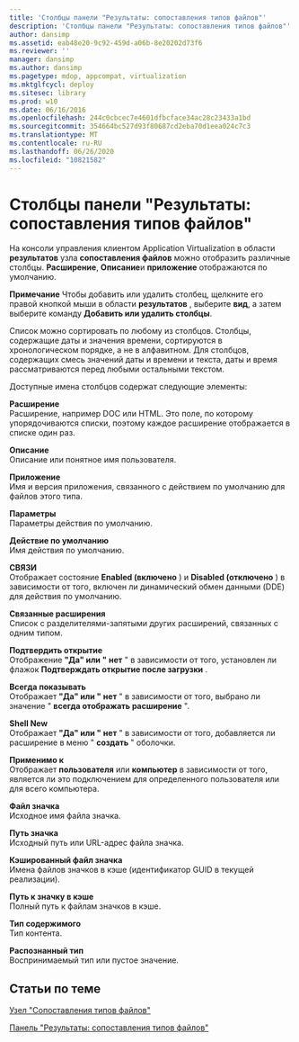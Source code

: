 ```yaml
---
title: 'Столбцы панели "Результаты: сопоставления типов файлов"'
description: 'Столбцы панели "Результаты: сопоставления типов файлов"'
author: dansimp
ms.assetid: eab48e20-9c92-459d-a06b-8e20202d73f6
ms.reviewer: ''
manager: dansimp
ms.author: dansimp
ms.pagetype: mdop, appcompat, virtualization
ms.mktglfcycl: deploy
ms.sitesec: library
ms.prod: w10
ms.date: 06/16/2016
ms.openlocfilehash: 244c0cbcec7e4601dfbcface34ac28c23433a1bd
ms.sourcegitcommit: 354664bc527d93f80687cd2eba70d1eea024c7c3
ms.translationtype: MT
ms.contentlocale: ru-RU
ms.lasthandoff: 06/26/2020
ms.locfileid: "10821582"
---
```

# Столбцы панели "Результаты: сопоставления типов файлов"


На консоли управления клиентом Application Virtualization в области **результатов** узла **сопоставления файлов** можно отобразить различные столбцы. **Расширение**, **Описание**и **приложение** отображаются по умолчанию.

**Примечание**  Чтобы добавить или удалить столбец, щелкните его правой кнопкой мыши в области **результатов** , выберите **вид**, а затем выберите команду **Добавить или удалить столбцы**.

 

Список можно сортировать по любому из столбцов. Столбцы, содержащие даты и значения времени, сортируются в хронологическом порядке, а не в алфавитном. Для столбцов, содержащих смесь значений даты и времени и текста, даты и время рассматриваются перед любыми остальными текстом.

Доступные имена столбцов содержат следующие элементы:

<a href="" id="extension"></a>**Расширение**  
Расширение, например DOC или HTML. Это поле, по которому упорядочиваются списки, поэтому каждое расширение отображается в списке один раз.

<a href="" id="description"></a>**Описание**  
Описание или понятное имя пользователя.

<a href="" id="application"></a>**Приложение**  
Имя и версия приложения, связанного с действием по умолчанию для файлов этого типа.

<a href="" id="parameters"></a>**Параметры**  
Параметры действия по умолчанию.

<a href="" id="default-action"></a>**Действие по умолчанию**  
Имя действия по умолчанию.

<a href="" id="dde"></a>**СВЯЗИ**  
Отображает состояние **Enabled (включено** ) и **Disabled (отключено** ) в зависимости от того, включен ли динамический обмен данными (DDE) для действия по умолчанию.

<a href="" id="linked-extensions"></a>**Связанные расширения**  
Список с разделителями-запятыми других расширений, связанных с одним типом.

<a href="" id="confirm-open"></a>**Подтвердить открытие**  
Отображение **"Да" или "** **нет** " в зависимости от того, установлен ли флажок **Подтверждать открытие после загрузки** .

<a href="" id="always-show"></a>**Всегда показывать**  
Отображает **"Да" или "** **нет** " в зависимости от того, выбрано ли значение " **всегда отображать расширение** ".

<a href="" id="shell-new"></a>**Shell New**  
Отображает **"Да" или "** **нет** " в зависимости от того, добавляется ли расширение в меню " **создать** " оболочки.

<a href="" id="applies-to"></a>**Применимо к**  
Отображает **пользователя** или **компьютер** в зависимости от того, является ли это подключением для определенного пользователя или для всего компьютера.

<a href="" id="icon-file"></a>**Файл значка**  
Исходное имя файла значка.

<a href="" id="icon-path"></a>**Путь значка**  
Исходный путь или URL-адрес файла значка.

<a href="" id="cached-icon-file"></a>**Кэшированный файл значка**  
Имена файлов значков в кэше (идентификатор GUID в текущей реализации).

<a href="" id="cached-icon-path"></a>**Путь к значку в кэше**  
Полный путь к файлам значков в кэше.

<a href="" id="content-type"></a>**Тип содержимого**  
Тип контента.

<a href="" id="perceived-type"></a>**Распознанный тип**  
Воспринимаемый тип или пустое значение.

## Статьи по теме


[Узел "Сопоставления типов файлов"](file-type-associations-node-client.md)

[Панель "Результаты: сопоставления типов файлов"](file-type-association-results-pane.md)

 

 





